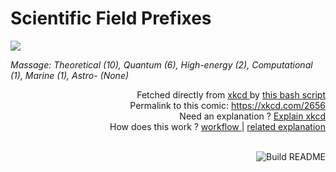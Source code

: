 # <b>Scientific Field Prefixes</b>

[![](https://imgs.xkcd.com/comics/scientific_field_prefixes.png)](https://xkcd.com/2656)

<i>Massage: Theoretical (10), Quantum (6), High-energy (2), Computational (1), Marine (1), Astro- (None)</i>

<div align="right">
  Fetched directly from
  <a href="https://xkcd.com">
    xkcd
  </a>
  by
  <a href="https://github.com/Vanille-N/Vanille-N/blob/master/fetch">
    this bash script
  </a>
</div>
<div align="right">
  Permalink to this comic:
  <a href="https://xkcd.com/2656">
    https://xkcd.com/2656
  </a>
</div>
<div align="right">
  Need an explanation ?
  <a href="https://www.explainxkcd.com/wiki/index.php/2656">
    Explain xkcd
  </a>
</div>
<div align="right">
  How does this work ?
  <a href="https://github.com/Vanille-N/Vanille-N/blob/master/.github/workflows/build.yml">
    workflow
  </a>
  |
  <a href="https://simonwillison.net/2020/Jul/10/self-updating-profile-readme/">
    related explanation
  </a>
</div><br>

<a href="https://github.com/Vanille-N/Vanille-N/actions"><img src="https://github.com/Vanille-N/Vanille-N/workflows/Build%20README/badge.svg" align="right" alt="Build README"></a>
